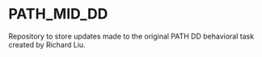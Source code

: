 # PATH_MID_DD

Repository to store updates made to the original PATH DD behavioral task created by Richard Liu. 
